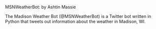 MSNWeatherBot: by Ashtin Massie

The Madison Weather Bot (@MSNWeatherBot) is a Twitter bot written in Python that tweets out
information about the weather in Madison, WI. 

